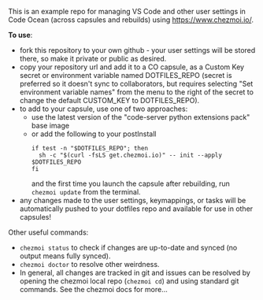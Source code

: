 This is an example repo for managing VS Code and other user settings in Code Ocean (across capsules and rebuilds) using https://www.chezmoi.io/.

**To use**:
 - fork this repository to your own github - your user settings will be stored there, so make it private or public as desired.
 - copy your repository url and add it to a CO capsule, as a Custom Key secret or environment variable named DOTFILES_REPO (secret is preferred so it doesn't sync to collaborators, but requires selecting "Set environment variable names" from the menu to the right of the secret to change the default CUSTOM_KEY to DOTFILES_REPO).
 - to add to your capsule, use one of two approaches:
    - use the latest version of the "code-server python extensions pack" base image
    - or add the following to your postInstall 
      ```
      if test -n "$DOTFILES_REPO"; then
        sh -c "$(curl -fsLS get.chezmoi.io)" -- init --apply $DOTFILES_REPO
      fi
      ```
      and the first time you launch the capsule after rebuilding, run `chezmoi update` from the terminal.
 - any changes made to the user settings, keymappings, or tasks will be automatically pushed to your dotfiles repo and available for use in other capsules!      

  Other useful commands:
   - `chezmoi status` to check if changes are up-to-date and synced (no output means fully synced).
   - `chezmoi doctor` to resolve other weirdness.
   - In general, all changes are tracked in git and issues can be resolved by opening the chezmoi local repo (`chezmoi cd`) and using standard git commands. See the chezmoi docs for more...
